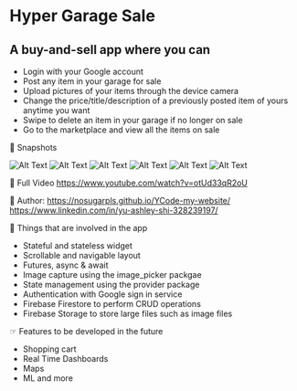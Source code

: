 # Hyper Garage Sale

## A buy-and-sell app where you can
* Login with your Google account
* Post any item in your garage for sale
* Upload pictures of your items through the device camera
* Change the price/title/description of a previously posted item of yours anytime you want
* Swipe to delete an item in your garage if no longer on sale
* Go to the marketplace and view all the items on sale

🐣 Snapshots<br/>

![Alt Text](https://github.com/NEU-GradStudents/final-project-nosugarpls/blob/main/app_images/Screen%20Shot%202020-12-15%20at%202.49.07%20PM.png?raw=true)
![Alt Text](https://github.com/NEU-GradStudents/final-project-nosugarpls/blob/main/app_images/Screen%20Shot%202020-12-15%20at%202.50.39%20PM.png?raw=true)
![Alt Text](https://github.com/NEU-GradStudents/final-project-nosugarpls/blob/main/app_images/Screen%20Shot%202020-12-15%20at%202.51.04%20PM.png?raw=true)
![Alt Text](https://github.com/NEU-GradStudents/final-project-nosugarpls/blob/main/app_images/Screen%20Shot%202020-12-15%20at%202.57.33%20PM.png?raw=true)
![Alt Text](https://github.com/NEU-GradStudents/final-project-nosugarpls/blob/main/app_images/Screen%20Shot%202020-12-15%20at%202.52.35%20PM.png?raw=true)
![Alt Text](https://github.com/NEU-GradStudents/final-project-nosugarpls/blob/main/app_images/Screen%20Shot%202020-12-15%20at%202.52.22%20PM.png?raw=true)

🐳 Full Video
https://www.youtube.com/watch?v=otUd33qR2oU

🦀 Author:
https://nosugarpls.github.io/YCode-my-website/
https://www.linkedin.com/in/yu-ashley-shi-328239197/

🤞 Things that are involved in the app
* Stateful and stateless widget
* Scrollable and navigable layout
* Futures, async & await
* Image capture using the image_picker packgae
* State management using the provider package
* Authentication with Google sign in service
* Firebase Firestore to perform CRUD operations
* Firebase Storage to store large files such as image files

☞ Features to be developed in the future
* Shopping cart
* Real Time Dashboards
* Maps
* ML and more
